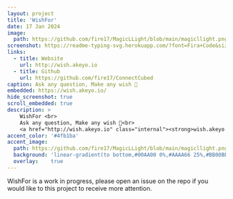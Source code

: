 ```yaml
---
layout: project
title: 'WishFor'
date: 17 Jan 2024
image:  
  path: https://github.com/fire17/MagicLLight/blob/main/magicllight.png?raw=true
screenshot: https://readme-typing-svg.herokuapp.com/?font=Fira+Code&size=40&duration=1&pause=1&color=DA31F7&background=000000&multiline=true&repeat=false&random=false&width=435&height=100&lines=WholesomeProjects
links:
  - title: Website
    url: http://wish.akeyo.io
  - title: Github
    url: https://github.com/fire17/ConnectCubed
caption: Ask any question, Make any wish 💚
embedded: https://wish.akeyo.io/
hide_screenshot: true
scroll_embedded: true
description: >
    WishFor <br>
    Ask any question, Make any wish 💚<br>
    <a href="http://wish.akeyo.io" class="internal"><strong>wish.akeyo.io</strong></a>
accent_color: '#4fb1ba'
accent_image:
  path: https://github.com/fire17/MagicLLight/blob/main/magicllight.png?raw=true
  background: 'linear-gradient(to bottom,#00AA00 0%,#AAAA66 25%,#BB00BB 50%,#3c929e 70%,#ffffff 100%)'
  overlay:    true
---
```

<!-- path: https://github.com/fire17/MagicLLight/blob/main/magicllight.png?raw=true -->
<!-- background: 'linear-gradient(to bottom,#00AA00 0%,#AAAA66 25%,#BB00BB 50%,#3c929e 70%,#ffffff 100%)' -->
<!-- embedded: https://ConnectCubed.akeyo.io/ -->
<!-- embedded_bottom: https://ConnectCubed.akeyo.io/ -->
WishFor is a work in progress, please open an issue on the repo if you would like to this project to receive more attention.

<!-- <a href="http://danilator.wholesome.garden" class="internal"><strong>Danilator.Wholesome.Garden</strong></a> -->
